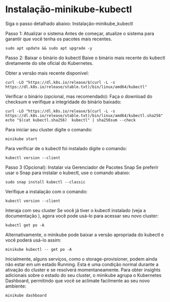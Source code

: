 # Instalação-minikube-kubectl
Siga o passo detalhado abaixo: 
Instalação-minikube_kubectl 

Passo 1: Atualizar o sistema
Antes de começar, atualize o sistema para garantir que você tenha os pacotes mais recentes.

```
sudo apt update && sudo apt upgrade -y
```

Passo 2: Baixar o binário do kubectl
Baixe o binário mais recente do kubectl diretamente do site oficial do Kubernetes.

Obter a versão mais recente disponível:

```
curl -LO "https://dl.k8s.io/release/$(curl -L -s https://dl.k8s.io/release/stable.txt)/bin/linux/amd64/kubectl"
```

Verificar o binário (opcional, mas recomendado): Faça o download do checksum e verifique a integridade do binário baixado:

```
curl -LO "https://dl.k8s.io/release/$(curl -L -s https://dl.k8s.io/release/stable.txt)/bin/linux/amd64/kubectl.sha256"
echo "$(cat kubectl.sha256)  kubectl" | sha256sum --check
```

Para iniciar seu cluster digite o comando: 

```
minikube start
```

Para verificar de o kubectl foi instalado digite o comando: 

 ```
kubectl version --client 
 ```

Passo 3 (Opcional): Instalar via Gerenciador de Pacotes Snap
Se preferir usar o Snap para instalar o kubectl, use o comando abaixo:

```
sudo snap install kubectl --classic
```

Verifique a instalação com o comando:

```
kubectl version --client
```

Interaja com seu cluster
Se você já tiver o kubectl instalado (veja a documentação ), agora você pode usá-lo para acessar seu novo cluster:

```
kubectl get po -A
```

Alternativamente, o minikube pode baixar a versão apropriada do kubectl e você poderá usá-lo assim:

```
minikube kubectl -- get po -A
```

Inicialmente, alguns serviços, como o storage-provisioner, podem ainda não estar em um estado Running. Esta é uma condição normal durante a ativação do cluster e se resolverá momentaneamente. Para obter insights adicionais sobre o estado do seu cluster, o minikube agrupa o Kubernetes Dashboard, permitindo que você se aclimate facilmente ao seu novo ambiente:

```
minikube dashboard
```
